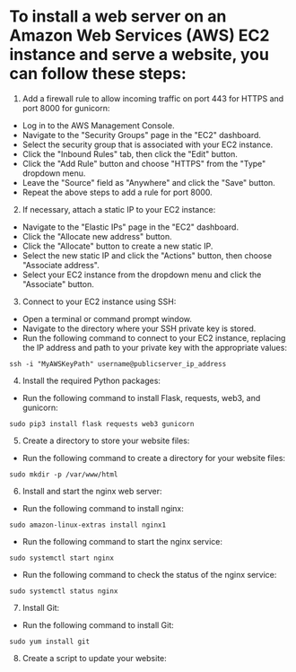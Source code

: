 # To install a web server on an Amazon Web Services (AWS) EC2 instance and serve a website, you can follow these steps:

1. Add a firewall rule to allow incoming traffic on port 443 for HTTPS and port 8000 for gunicorn:

- Log in to the AWS Management Console.
- Navigate to the "Security Groups" page in the "EC2" dashboard.
- Select the security group that is associated with your EC2 instance.
- Click the "Inbound Rules" tab, then click the "Edit" button.
- Click the "Add Rule" button and choose "HTTPS" from the "Type" dropdown menu.
- Leave the "Source" field as "Anywhere" and click the "Save" button.
- Repeat the above steps to add a rule for port 8000.

2. If necessary, attach a static IP to your EC2 instance:

- Navigate to the "Elastic IPs" page in the "EC2" dashboard.
- Click the "Allocate new address" button.
- Click the "Allocate" button to create a new static IP.
- Select the new static IP and click the "Actions" button, then choose "Associate address".
- Select your EC2 instance from the dropdown menu and click the "Associate" button.

3. Connect to your EC2 instance using SSH:

- Open a terminal or command prompt window.
- Navigate to the directory where your SSH private key is stored.
- Run the following command to connect to your EC2 instance, replacing the IP address and path to your private key with the appropriate values:

```ssh -i "MyAWSKeyPath" username@publicserver_ip_address```

4. Install the required Python packages:

- Run the following command to install Flask, requests, web3, and gunicorn:

```sudo pip3 install flask requests web3 gunicorn```

5. Create a directory to store your website files:

- Run the following command to create a directory for your website files:

```sudo mkdir -p /var/www/html```

6. Install and start the nginx web server:

- Run the following command to install nginx:

```sudo amazon-linux-extras install nginx1```

- Run the following command to start the nginx service:

```sudo systemctl start nginx```

- Run the following command to check the status of the nginx service:

```sudo systemctl status nginx```

7. Install Git:

- Run the following command to install Git:

```sudo yum install git```

8. Create a script to update your website:


